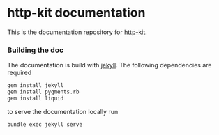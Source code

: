 # http-kit documentation

This is the documentation repository for [http-kit](https://github.com/http-kit/http-kit).

### Building the doc

The documentation is build with [jekyll](https://jekyllrb.com/). The following dependencies are required

```bash
gem install jekyll
gem install pygments.rb
gem install liquid
```
to serve the documentation locally run
```bash
bundle exec jekyll serve
```
